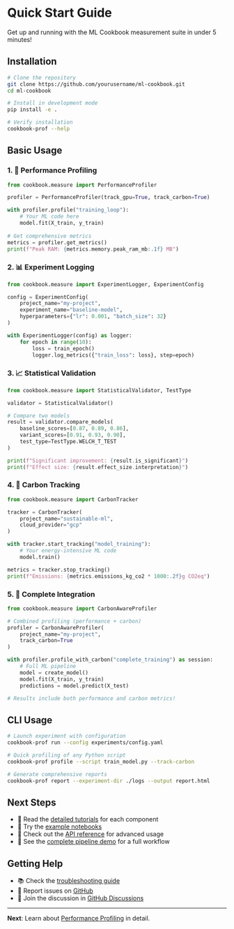 # Quick Start Guide

Get up and running with the ML Cookbook measurement suite in under 5 minutes!

## Installation

```bash
# Clone the repository
git clone https://github.com/yourusername/ml-cookbook.git
cd ml-cookbook

# Install in development mode
pip install -e .

# Verify installation
cookbook-prof --help
```

## Basic Usage

### 1. 🔬 Performance Profiling

```python
from cookbook.measure import PerformanceProfiler

profiler = PerformanceProfiler(track_gpu=True, track_carbon=True)

with profiler.profile("training_loop"):
    # Your ML code here
    model.fit(X_train, y_train)
    
# Get comprehensive metrics
metrics = profiler.get_metrics()
print(f"Peak RAM: {metrics.memory.peak_ram_mb:.1f} MB")
```

### 2. 📊 Experiment Logging

```python
from cookbook.measure import ExperimentLogger, ExperimentConfig

config = ExperimentConfig(
    project_name="my-project",
    experiment_name="baseline-model",
    hyperparameters={"lr": 0.001, "batch_size": 32}
)

with ExperimentLogger(config) as logger:
    for epoch in range(10):
        loss = train_epoch()
        logger.log_metrics({"train_loss": loss}, step=epoch)
```

### 3. 📈 Statistical Validation

```python
from cookbook.measure import StatisticalValidator, TestType

validator = StatisticalValidator()

# Compare two models
result = validator.compare_models(
    baseline_scores=[0.87, 0.89, 0.86],
    variant_scores=[0.91, 0.93, 0.90],
    test_type=TestType.WELCH_T_TEST
)

print(f"Significant improvement: {result.is_significant}")
print(f"Effect size: {result.effect_size.interpretation}")
```

### 4. 🌱 Carbon Tracking

```python
from cookbook.measure import CarbonTracker

tracker = CarbonTracker(
    project_name="sustainable-ml",
    cloud_provider="gcp"
)

with tracker.start_tracking("model_training"):
    # Your energy-intensive ML code
    model.train()

metrics = tracker.stop_tracking()
print(f"Emissions: {metrics.emissions_kg_co2 * 1000:.2f}g CO2eq")
```

### 5. 🚀 Complete Integration

```python
from cookbook.measure import CarbonAwareProfiler

# Combined profiling (performance + carbon)
profiler = CarbonAwareProfiler(
    project_name="my-project",
    track_carbon=True
)

with profiler.profile_with_carbon("complete_training") as session:
    # Full ML pipeline
    model = create_model()
    model.fit(X_train, y_train)
    predictions = model.predict(X_test)

# Results include both performance and carbon metrics!
```

## CLI Usage

```bash
# Launch experiment with configuration
cookbook-prof run --config experiments/config.yaml

# Quick profiling of any Python script  
cookbook-prof profile --script train_model.py --track-carbon

# Generate comprehensive reports
cookbook-prof report --experiment-dir ./logs --output report.html
```

## Next Steps

- 📖 Read the [detailed tutorials](performance_profiler.md) for each component
- 🧪 Try the [example notebooks](../examples/performance_profiling.md)
- 🔧 Check out the [API reference](../api/profiler.md) for advanced usage
- 🚀 See the [complete pipeline demo](../examples/complete_pipeline.md) for a full workflow

## Getting Help

- 📚 Check the [troubleshooting guide](../advanced/troubleshooting.md)
- 🐛 Report issues on [GitHub](https://github.com/yourusername/ml-cookbook/issues)
- 💬 Join the discussion in [GitHub Discussions](https://github.com/yourusername/ml-cookbook/discussions)

---

**Next**: Learn about [Performance Profiling](performance_profiler.md) in detail.
